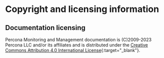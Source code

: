 # Copyright and licensing information

## Documentation licensing

Percona Monitoring and Management documentation is (C)2009-2023 Percona LLC and/or its affiliates and is distributed under the [Creative Commons Attribution 4.0 International License](https://creativecommons.org/licenses/by/4.0/){:target="_blank"}.